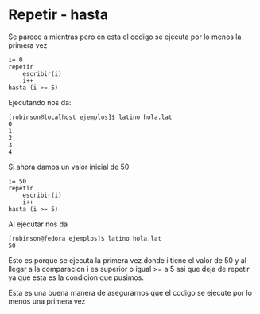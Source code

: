 # Repetir - hasta

Se parece a mientras pero en esta el codigo se ejecuta por lo menos la primera vez

```
i= 0
repetir
    escribir(i)
    i++
hasta (i >= 5)
```

Ejecutando nos da:

```
[robinson@localhost ejemplos]$ latino hola.lat 
0
1
2
3
4
```

Si ahora damos un valor inicial de 50

```
i= 50
repetir
    escribir(i)
    i++
hasta (i >= 5)
```

Al ejecutar nos da

```
[robinson@fedora ejemplos]$ latino hola.lat 
50
```

Esto es porque se ejecuta la primera vez donde i tiene el valor de 50 y al llegar a la comparacion i es superior o igual &gt;= a 5 asi que deja de repetir ya que esta es la condicion que pusimos.

Esta es una buena manera de asegurarnos que el codigo se ejecute por lo menos una primera vez

